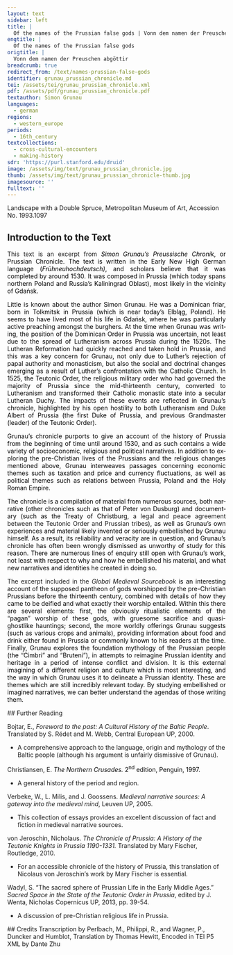 ```yaml
---
layout: text
sidebar: left
title: |
  Of the names of the Prussian false gods | Vonn dem namen der Preuschen abgöttir
engtitle: |
  Of the names of the Prussian false gods
origtitle: |
  Vonn dem namen der Preuschen abgöttir
breadcrumb: true
redirect_from: /text/names-prussian-false-gods
identifier: grunau_prussian_chronicle.md
tei: /assets/tei/grunau_prussian_chronicle.xml
pdf: /assets/pdf/grunau_prussian_chronicle.pdf
textauthor: Simon Grunau
languages:
  - german
regions:
  - western_europe
periods:
  - 16th_century
textcollections:
  - cross-cultural-encounters
  - making-history
sdr: 'https://purl.stanford.edu/druid'
image: /assets/img/text/grunau_prussian_chronicle.jpg
thumb: /assets/img/text/grunau_prussian_chronicle-thumb.jpg
imagesource: ''
fulltext: ''
---
```

 Landscape with a Double Spruce, Metropolitan Museum of Art, Accession No. 1993.1097

 
 
## Introduction to the Text 
<p style="text-align:justify">This text is an excerpt from <i><span style="color:black">Simon Grunau’s Preussische Chronik</span></i><span style="color:black">, or Prussian Chronicle. The text is written in the Early New High German language (<i>Frühneuhochdeutsch)</i>, and scholars believe that it was completed by around 1530. It was composed in Prussia (which today spans northern Poland and Russia’s Kaliningrad Oblast), most likely in the vicinity of Gdańsk.</span></p> <p style="text-align:justify"><span lang="EN-GB" style="color:black" xml:lang="EN-GB" xml:lang="EN-GB">Little is known about the author Simon Grunau. He was a Dominican friar, born in Tolkmitsk in Prussia (which is near today’s Elbląg, Poland). He seems to have lived most of his life in Gdańsk, where he was particularly active preaching amongst the burghers. At the time when Grunau was writing, the position of the Dominican Order in Prussia was uncertain, not least due to the spread of Lutheranism across Prussia during the 1520s. The Lutheran Reformation had quickly reached and taken hold in Prussia, and this was a key concern for Grunau, not only due to Luther’s rejection of papal authority and monasticism, but also the social and doctrinal changes emerging as a result of Luther’s confrontation with the Catholic Church. In 1525, the Teutonic Order, the religious military order who had governed the majority of Prussia since the mid-thirteenth century, converted to Lutheranism and transformed their Catholic monastic state into a secular Lutheran Duchy. The impacts of these events are reflected in Grunau’s chronicle, highlighted by his open hostility to both Lutheranism and Duke Albert of Prussia (the first Duke of Prussia, and previous Grandmaster (leader) of the Teutonic Order). </span></p> <p style="text-align:justify"><span lang="EN-GB" style="color:black" xml:lang="EN-GB" xml:lang="EN-GB">Grunau’s chronicle purports to give an account of the history of Prussia from the beginning of time until around 1530, and as such contains a wide variety of socioeconomic, religious and political narratives. In addition to exploring the pre-Christian lives of the Prussians and the religious changes mentioned above, Grunau interweaves passages concerning economic themes such as taxation and price and currency fluctuations, as well as political themes such as relations between Prussia, Poland and the Holy Roman Empire.</span></p> <p style="text-align:justify"><span lang="EN-GB" style="color:black" xml:lang="EN-GB" xml:lang="EN-GB">The chronicle is a compilation of material from numerous sources, both narrative (other chronicles such as that of Peter von Dusburg) and documentary (such as the Treaty of Christburg,</span> a legal and peace agreement between the Teutonic Order and Prussian tribes<span style="color:black">), as well as Grunau’s own experiences and material likely invented or seriously embellished by Grunau himself. As a result, its reliability and veracity are in question, and Grunau’s chronicle has often been wrongly dismissed as unworthy of study for this reason. There are numerous lines of enquiry still open with Grunau’s work, not least with respect to why and how he embellished his material, and what new narratives and identities he created in doing so.</span></p> <p style="text-align:justify">The excerpt included in the <i>Global Medieval Sourcebook </i><span style="color:black">is an interesting account of the supposed pantheon of gods worshipped by the pre-Christian Prussians before the thirteenth century, combined with details of how they came to be deified and what exactly their worship entailed. Within this there are several elements: first, the obviously ritualistic elements of the </span>“<span style="color:black">pagan</span>”<span style="color:black"> worship of these gods, with gruesome sacrifice and quasi-ghostlike hauntings; second, the more worldly offerings Grunau suggests (such as various crops and animals), providing information about food and drink either found in Prussia or commonly known to his readers at the time. Finally, Grunau explores the foundation mythology of the Prussian people (the </span>“<span style="color:black">Cimbri</span>”<span style="color:black"> and </span>“<span style="color:black">Bruteni</span>”<span style="color:black">), in attempts to reimagine Prussian identity and heritage in a period of intense conflict and division. It is this external imagining of a different religion and culture which is most interesting, and the way in which Grunau uses it to delineate a Prussian identity. These are themes which are still incredibly relevant today. By studying embellished or imagined narratives, we can better understand the agendas of those writing them. </span></p>
## Further Reading 
<p>Bojtar, E., <em>Foreword to the past: A Cultural History of the Baltic People</em>. Translated by S. Rédet and M. Webb, Central European UP, 2000.</p> <ul> <li>A comprehensive approach to the language, origin and mythology of the Baltic people (although his argument is unfairly dismissive of Grunau).</li> </ul> <p>Christiansen, E<span lang="EN-GB" style="color:black" xml:lang="EN-GB" xml:lang="EN-GB">. <i>The Northern Crusades.</i> 2<sup>nd</sup> edition, Penguin, 1997. </span></p> <ul> <li>A general history of the period and region.</li> </ul> <p>Verbeke, W., L. Milis, and J. Goossens. <em>Medieval narrative sources: A gateway into the medieval mind</em>, Leuven UP, 2005.</p> <ul> <li>This collection of essays provides an excellent discussion of fact and fiction in medieval narrative sources.</li> </ul> <p>von Jeroschin, Nicholaus. <em>The Chronicle of Prussia: A History of the Teutonic Knights in Prussia 1190-1331.</em> Translated by Mary Fischer, Routledge, 2010.</p> <ul> <li>For an accessible chronicle of the history of Prussia, this translation of Nicolaus von Jeroschin’s work by Mary Fischer is essential.</li> </ul> <p>Wadyl, S. “The sacred sphere of Prussian Life in the Early Middle Ages.” <em>Sacred Space in the State of the Teutonic Order in Prussia</em>, edited by J. Wenta, Nicholas Copernicus UP, 2013, pp. 39-54.</p> <ul> <li>A discussion of pre-Christian religious life in Prussia.</li> </ul>
## Credits
Transcription by Perlbach, M., Philippi, R., and Wagner, P., Duncker and Humblot, Translation by Thomas Hewitt, Encoded in TEI P5 XML by Dante Zhu
